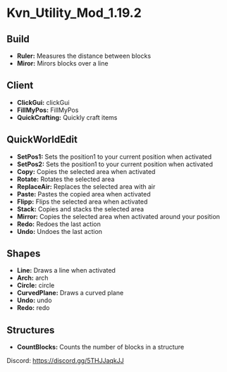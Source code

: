 # Kvn_Utility_Mod_1.19.2

## Build
- **Ruler:** Measures the distance between blocks
- **Miror:** Mirors blocks over a line

## Client
- **ClickGui:** clickGui
- **FillMyPos:** FillMyPos
- **QuickCrafting:** Quickly craft items

## QuickWorldEdit
- **SetPos1:** Sets the position1 to your current position when activated
- **SetPos2:** Sets the position1 to your current position when activated
- **Copy:** Copies the selected area when activated
- **Rotate:** Rotates the selected area
- **ReplaceAir:** Replaces the selected area with air
- **Paste:** Pastes the copied area when activated
- **Flipp:** Flips the selected area when activated
- **Stack:** Copies and stacks the selected area
- **Mirror:** Copies the selected area when activated around your position
- **Redo:** Redoes the last action
- **Undo:** Undoes the last action

## Shapes
- **Line:** Draws a line when activated
- **Arch:** arch
- **Circle:** circle
- **CurvedPlane:** Draws a curved plane
- **Undo:** undo
- **Redo:** redo

## Structures
- **CountBlocks:** Counts the number of blocks in a structure

Discord:
https://discord.gg/5THJJaqkJJ
